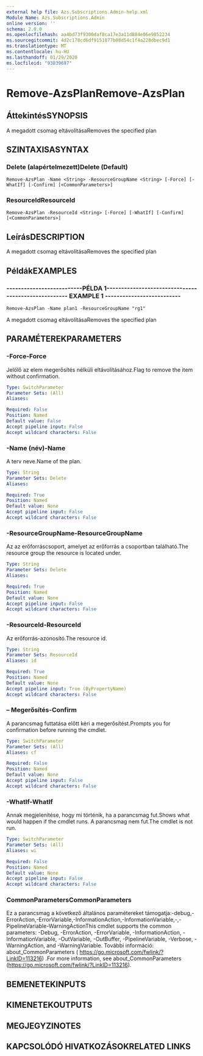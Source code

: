 ```yaml
---
external help file: Azs.Subscriptions.Admin-help.xml
Module Name: Azs.Subscriptions.Admin
online version: ''
schema: 2.0.0
ms.openlocfilehash: aa4bd73f9300daf8ca17e3a11d884e06e9852234
ms.sourcegitcommit: 4d2c178cd6df9151877b08d54c1f4a228dbec9d1
ms.translationtype: MT
ms.contentlocale: hu-HU
ms.lasthandoff: 01/29/2020
ms.locfileid: "93839697"
---
```

# <span data-ttu-id="b6ad6-101">Remove-AzsPlan</span><span class="sxs-lookup"><span data-stu-id="b6ad6-101">Remove-AzsPlan</span></span>

## <span data-ttu-id="b6ad6-102">Áttekintés</span><span class="sxs-lookup"><span data-stu-id="b6ad6-102">SYNOPSIS</span></span>
<span data-ttu-id="b6ad6-103">A megadott csomag eltávolítása</span><span class="sxs-lookup"><span data-stu-id="b6ad6-103">Removes the specified plan</span></span>

## <span data-ttu-id="b6ad6-104">SZINTAXISA</span><span class="sxs-lookup"><span data-stu-id="b6ad6-104">SYNTAX</span></span>

### <span data-ttu-id="b6ad6-105">Delete (alapértelmezett)</span><span class="sxs-lookup"><span data-stu-id="b6ad6-105">Delete (Default)</span></span>
```
Remove-AzsPlan -Name <String> -ResourceGroupName <String> [-Force] [-WhatIf] [-Confirm] [<CommonParameters>]
```

### <span data-ttu-id="b6ad6-106">ResourceId</span><span class="sxs-lookup"><span data-stu-id="b6ad6-106">ResourceId</span></span>
```
Remove-AzsPlan -ResourceId <String> [-Force] [-WhatIf] [-Confirm] [<CommonParameters>]
```

## <span data-ttu-id="b6ad6-107">Leírás</span><span class="sxs-lookup"><span data-stu-id="b6ad6-107">DESCRIPTION</span></span>
<span data-ttu-id="b6ad6-108">A megadott csomag eltávolítása</span><span class="sxs-lookup"><span data-stu-id="b6ad6-108">Removes the specified plan</span></span>

## <span data-ttu-id="b6ad6-109">Példák</span><span class="sxs-lookup"><span data-stu-id="b6ad6-109">EXAMPLES</span></span>

### <span data-ttu-id="b6ad6-110">--------------------------PÉLDA 1--------------------------</span><span class="sxs-lookup"><span data-stu-id="b6ad6-110">-------------------------- EXAMPLE 1 --------------------------</span></span>
```
Remove-AzsPlan -Name plan1 -ResourceGroupName "rg1"
```

<span data-ttu-id="b6ad6-111">A megadott csomag eltávolítása</span><span class="sxs-lookup"><span data-stu-id="b6ad6-111">Removes the specified plan</span></span>

## <span data-ttu-id="b6ad6-112">PARAMÉTEREK</span><span class="sxs-lookup"><span data-stu-id="b6ad6-112">PARAMETERS</span></span>

### <span data-ttu-id="b6ad6-113">-Force</span><span class="sxs-lookup"><span data-stu-id="b6ad6-113">-Force</span></span>
<span data-ttu-id="b6ad6-114">Jelölő az elem megerősítés nélküli eltávolításához.</span><span class="sxs-lookup"><span data-stu-id="b6ad6-114">Flag to remove the item without confirmation.</span></span>

```yaml
Type: SwitchParameter
Parameter Sets: (All)
Aliases: 

Required: False
Position: Named
Default value: False
Accept pipeline input: False
Accept wildcard characters: False
```

### <span data-ttu-id="b6ad6-115">-Name (név)</span><span class="sxs-lookup"><span data-stu-id="b6ad6-115">-Name</span></span>
<span data-ttu-id="b6ad6-116">A terv neve.</span><span class="sxs-lookup"><span data-stu-id="b6ad6-116">Name of the plan.</span></span>

```yaml
Type: String
Parameter Sets: Delete
Aliases: 

Required: True
Position: Named
Default value: None
Accept pipeline input: False
Accept wildcard characters: False
```

### <span data-ttu-id="b6ad6-117">-ResourceGroupName</span><span class="sxs-lookup"><span data-stu-id="b6ad6-117">-ResourceGroupName</span></span>
<span data-ttu-id="b6ad6-118">Az az erőforráscsoport, amelyet az erőforrás a csoportban található.</span><span class="sxs-lookup"><span data-stu-id="b6ad6-118">The resource group the resource is located under.</span></span>

```yaml
Type: String
Parameter Sets: Delete
Aliases: 

Required: True
Position: Named
Default value: None
Accept pipeline input: False
Accept wildcard characters: False
```

### <span data-ttu-id="b6ad6-119">-ResourceId</span><span class="sxs-lookup"><span data-stu-id="b6ad6-119">-ResourceId</span></span>
<span data-ttu-id="b6ad6-120">Az erőforrás-azonosító.</span><span class="sxs-lookup"><span data-stu-id="b6ad6-120">The resource id.</span></span>

```yaml
Type: String
Parameter Sets: ResourceId
Aliases: id

Required: True
Position: Named
Default value: None
Accept pipeline input: True (ByPropertyName)
Accept wildcard characters: False
```

### <span data-ttu-id="b6ad6-121">– Megerősítés</span><span class="sxs-lookup"><span data-stu-id="b6ad6-121">-Confirm</span></span>
<span data-ttu-id="b6ad6-122">A parancsmag futtatása előtt kéri a megerősítést.</span><span class="sxs-lookup"><span data-stu-id="b6ad6-122">Prompts you for confirmation before running the cmdlet.</span></span>

```yaml
Type: SwitchParameter
Parameter Sets: (All)
Aliases: cf

Required: False
Position: Named
Default value: None
Accept pipeline input: False
Accept wildcard characters: False
```

### <span data-ttu-id="b6ad6-123">-WhatIf</span><span class="sxs-lookup"><span data-stu-id="b6ad6-123">-WhatIf</span></span>
<span data-ttu-id="b6ad6-124">Annak megjelenítése, hogy mi történik, ha a parancsmag fut.</span><span class="sxs-lookup"><span data-stu-id="b6ad6-124">Shows what would happen if the cmdlet runs.</span></span>
<span data-ttu-id="b6ad6-125">A parancsmag nem fut.</span><span class="sxs-lookup"><span data-stu-id="b6ad6-125">The cmdlet is not run.</span></span>

```yaml
Type: SwitchParameter
Parameter Sets: (All)
Aliases: wi

Required: False
Position: Named
Default value: None
Accept pipeline input: False
Accept wildcard characters: False
```

### <span data-ttu-id="b6ad6-126">CommonParameters</span><span class="sxs-lookup"><span data-stu-id="b6ad6-126">CommonParameters</span></span>
<span data-ttu-id="b6ad6-127">Ez a parancsmag a következő általános paramétereket támogatja:-debug,-ErrorAction,-ErrorVariable,-InformationAction,-InformationVariable,-,-PipelineVariable-WarningAction</span><span class="sxs-lookup"><span data-stu-id="b6ad6-127">This cmdlet supports the common parameters: -Debug, -ErrorAction, -ErrorVariable, -InformationAction, -InformationVariable, -OutVariable, -OutBuffer, -PipelineVariable, -Verbose, -WarningAction, and -WarningVariable.</span></span> <span data-ttu-id="b6ad6-128">További információ: about_CommonParameters ( https://go.microsoft.com/fwlink/?LinkID=113216) .</span><span class="sxs-lookup"><span data-stu-id="b6ad6-128">For more information, see about_CommonParameters (https://go.microsoft.com/fwlink/?LinkID=113216).</span></span>

## <span data-ttu-id="b6ad6-129">BEMENETEK</span><span class="sxs-lookup"><span data-stu-id="b6ad6-129">INPUTS</span></span>

## <span data-ttu-id="b6ad6-130">KIMENETEK</span><span class="sxs-lookup"><span data-stu-id="b6ad6-130">OUTPUTS</span></span>

## <span data-ttu-id="b6ad6-131">MEGJEGYZI</span><span class="sxs-lookup"><span data-stu-id="b6ad6-131">NOTES</span></span>

## <span data-ttu-id="b6ad6-132">KAPCSOLÓDÓ HIVATKOZÁSOK</span><span class="sxs-lookup"><span data-stu-id="b6ad6-132">RELATED LINKS</span></span>


